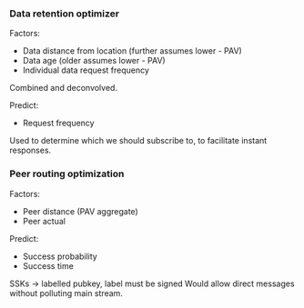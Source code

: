 ### Data retention optimizer

Factors:
 * Data distance from location (further assumes lower - PAV)
 * Data age (older assumes lower - PAV)
 * Individual data request frequency

Combined and deconvolved.

 Predict:
 * Request frequency

Used to determine which we should subscribe to, to facilitate instant responses.

### Peer routing optimization

Factors:
 * Peer distance (PAV aggregate)
 * Peer actual

 Predict:
 * Success probability
 * Success time

SSKs -> labelled pubkey, label must be signed  Would allow direct messages without polluting main stream.
